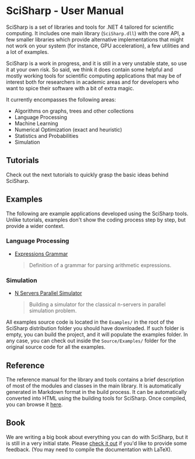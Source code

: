 SciSharp - User Manual
======================

SciSharp is a set of libraries and tools for .NET 4 tailored for
scientific computing. It includes one main library (`SciSharp.dll`)
with the core API, a few smaller libraries which provide alternative
implementations that might not work on your system (for instance,
GPU acceleration), a few utilities and a lot of examples.

SciSharp is a work in progress, and it is still in a very unstable
state, so use it at your own risk. So said, we think it does
contain some helpful and mostly working tools for scientific 
computing applications that may be of interest both for researchers
in academic areas and for developers who want to spice their software
with a bit of extra magic.

It currently encompasses the following areas:

 * Algorithms on graphs, trees and other collections
 * Language Processing
 * Machine Learning
 * Numerical Optimization (exact and heuristic)
 * Statistics and Probabilities
 * Simulation


Tutorials
---------

Check out the next tutorials to quickly grasp the basic ideas behind
SciSharp.


Examples
--------

The following are example applications developed using the SciSharp
tools. Unlike tutorials, examples don't show the coding process 
step by step, but provide a wider context.

### Language Processing ###

* [Expressions Grammar](./Examples/ExpressionsGrammar.html)
    > Definition of a grammar for parsing arithmetic expressions.

### Simulation ###

* [N Servers Parallel Simulator](./Examples/ParallelServerSimulator.html)
    > Building a simulator for the classical n-servers in parallel
    > simulation problem.


All examples source code is located in the `Examples/` in the root
of the SciSharp distribution folder you should have downloaded. If such
folder is empty, you can build the project, and it will populate the
examples folder. In any case, you can check out inside the `Source/Examples/`
folder for the original source code for all the examples.


Reference
---------

The reference manual for the library and tools contains a brief 
description of most of the modules and classes in the main library.
It is automatically generated in Markdown format in the build process.
It can be automatically converted into HTML using the building tools
for SciSharp. Once compiled, you can browse it 
[here](../Reference/index.html).

Book
----

We are writing a big book about everything you can do with SciSharp, but
it is still in a very initial state. 
Please [check it out](../Book/SciSharp.pdf) if you'd like to
provide some feedback. (You may need to compile the documentation 
with LaTeX).